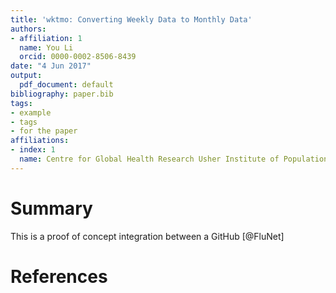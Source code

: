 ```yaml
---
title: 'wktmo: Converting Weekly Data to Monthly Data'
authors:
- affiliation: 1
  name: You Li
  orcid: 0000-0002-8506-8439
date: "4 Jun 2017"
output:
  pdf_document: default
bibliography: paper.bib
tags:
- example
- tags
- for the paper
affiliations:
- index: 1
  name: Centre for Global Health Research Usher Institute of Population Health Sciences and Informatics, The University of Edinburgh
---
```


# Summary

This is a proof of concept integration between a GitHub [@FluNet] 

# References
